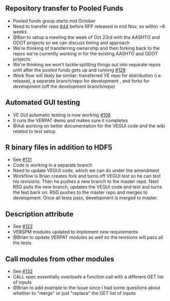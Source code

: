 ## Repository transfer to Pooled Funds
  - Pooled funds group starts mid October
  - Need to transfer repo [#44](https://github.com/gregorbj/VisionEval/issues/44) before RFP released in mid Nov, so within ~6 weeks
  - @Ben to setup a meeting the week of Oct 23rd with the AASHTO and ODOT projects so we can discuss timing and approach
  - We're thinking of transferring ownership and then forking back to the repos we're currently working in for the existing AASHTO and ODOT projects
  - We're thinking we won't tackle splitting things out into separate repos until after the pooled funds gets up and running [#129](https://github.com/gregorbj/VisionEval/issues/129)
  - Work flow will likely be similar: transferred VE repo for distribution (i.e. release), a separate branch/repo for development , and forks for development (off the development branch/repo)

## Automated GUI testing
  - VE GUI automatic testing is now working [#108](https://github.com/gregorbj/VisionEval/issues/108)
  - It runs the VERPAT demo and makes sure it completes
  - @Adi working on better documentation for the VEGUI code and the wiki related to test setup

## R binary files in addition to HDF5
  - See [#131](https://github.com/gregorbj/VisionEval/issues/131)
  - Code is working in a separate branch
  - Need to update VEGUI code, which we can do under the amendment
  - Workflow is Brian creates fork and turns off VEGUI test so he can test his revisions.  Then he pushes a new branch to the master repo.  Next RSG pulls the new branch, updates the VEGUI code and test and turns the test back on.  RSG pushes to the master repo and merges to development.  Once all tests pass, development is merged to master.

## Description attribute
  - See [#122](https://github.com/gregorbj/VisionEval/issues/122)
  - VERSPM modules updated to implement new requirements
  - @Brian to update VERPAT modules as well so the revisions will pass all the tests

## Call modules from other modules
  - See [#132](https://github.com/gregorbj/VisionEval/issues/132)
  - CALL spec essentially overloads a function call with a different GET list of inputs
  - @Brian to add example to the issue since I had some questions about whether to "merge" or just "replace" the GET list of inputs
